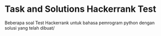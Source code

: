 # Task and Solutions Hackerrank Test

Beberapa soal Test Hackerrank untuk bahasa pemrogram python dengan solusi yang telah dibuat/
